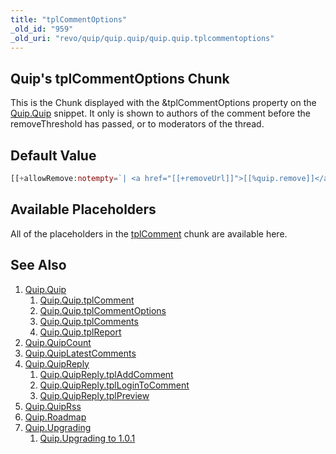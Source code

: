 ```yaml
---
title: "tplCommentOptions"
_old_id: "959"
_old_uri: "revo/quip/quip.quip/quip.quip.tplcommentoptions"
---
```


## Quip's tplCommentOptions Chunk

This is the Chunk displayed with the &tplCommentOptions property on the [Quip.Quip](extras/quip/quip.quip "Quip.Quip") snippet. It only is shown to authors of the comment before the removeThreshold has passed, or to moderators of the thread.

## Default Value

``` php
[[+allowRemove:notempty=`| <a href="[[+removeUrl]]">[[%quip.remove]]</a>`]]
```

## Available Placeholders

All of the placeholders in the [tplComment](extras/quip/quip.quip/quip.quip.tplcomment "Quip.Quip.tplComment") chunk are available here.

## See Also

1. [Quip.Quip](extras/quip/quip.quip)
   1. [Quip.Quip.tplComment](extras/quip/quip.quip/quip.quip.tplcomment)
   2. [Quip.Quip.tplCommentOptions](extras/quip/quip.quip/quip.quip.tplcommentoptions)
   3. [Quip.Quip.tplComments](extras/quip/quip.quip/quip.quip.tplcomments)
   4. [Quip.Quip.tplReport](extras/quip/quip.quip/quip.quip.tplreport)
2. [Quip.QuipCount](extras/quip/quip.quipcount)
3. [Quip.QuipLatestComments](extras/quip/quip.quiplatestcomments)
4. [Quip.QuipReply](extras/quip/quip.quipreply)
   1. [Quip.QuipReply.tplAddComment](extras/quip/quip.quipreply/quip.quipreply.tpladdcomment)
   2. [Quip.QuipReply.tplLoginToComment](extras/quip/quip.quipreply/quip.quipreply.tpllogintocomment)
   3. [Quip.QuipReply.tplPreview](extras/quip/quip.quipreply/quip.quipreply.tplpreview)
5. [Quip.QuipRss](extras/quip/quip.quiprss)
6. [Quip.Roadmap](extras/quip/quip.roadmap)
7. [Quip.Upgrading](extras/quip/quip.upgrading)
   1. [Quip.Upgrading to 1.0.1](extras/quip/quip.upgrading/quip.upgrading-to-1.0.1)